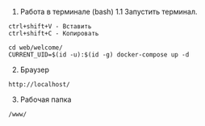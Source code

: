 1. Работа в терминале (bash)
1.1 Запустить терминал.
```
ctrl+shift+V - Вставить
ctrl+shift+C - Копировать
```
```
cd web/welcome/
CURRENT_UID=$(id -u):$(id -g) docker-compose up -d
```

2. Браузер
```
http://localhost/
```

3. Рабочая папка
```
/www/
```